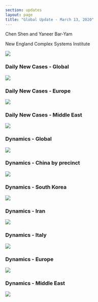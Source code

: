 ```yaml
---
section: updates
layout: page
title: "Global Update - March 13, 2020"
---
```


Chen Shen and Yaneer Bar-Yam

New England Complex Systems Institute

![](/media/5e6cd25a67c4550b304e6398_3_13_summary.png)

### Daily New Cases - Global

![](/media/5e6cd25aee8a453b2b124537_Intl_3_13.png)

### Daily New Cases - Europe

![](/media/5e6cd25ba9157b2fc9bbcca1_Intl_3_13a.png)

### Daily New Cases - Middle East

![](/media/5e6cd25bee8a456b42124538_Intl_3_13b.png)

### Dynamics - Global

![](/media/5e6cd25b4515887f236f409e_Global_3_13.png)

### Dynamics - China by precinct

![](/media/5e6cd25b7cd89a9c0910f08a_China_3_13.png)

### Dynamics - South Korea

![](/media/5e6cd25b67c455f5264e64ef_Korea_3_13.png)

### Dynamics - Iran

![](/media/5e6cd25cee8a45d1fe1245db_Iran_3_13.png)

### Dynamics - Italy

![](/media/5e6cd25b24f1c8a0eb5cf3d2_Italy_3_13.png)

### Dynamics - Europe

![](/media/5e6cd25b1910c3107a50f9f7_EU_3_13.png)

### Dynamics - Middle East

![](/media/5e6cd25ba9157b05a2bbcd15_ME_3_13.png)
